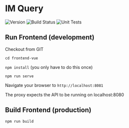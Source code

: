 # IM Query
![Version](https://s3.eu-west-2.amazonaws.com/endeavour-codebuild-output/badges/front-end-vue/version.svg)
![Build Status](https://s3.eu-west-2.amazonaws.com/endeavour-codebuild-output/badges/front-end-vue/build.svg)
![Unit Tests](https://s3.eu-west-2.amazonaws.com/endeavour-codebuild-output/badges/front-end-vue/unit-test.svg)


## Run Frontend (development)

Checkout from GIT

`cd frontend-vue`

`npm install` (you only have to do this once)

`npm run serve`

Navigate your browser to `http://localhost:8081`

The proxy expects the API to be running on localhost:8080

## Build Frontend (production)

`npm run build`

